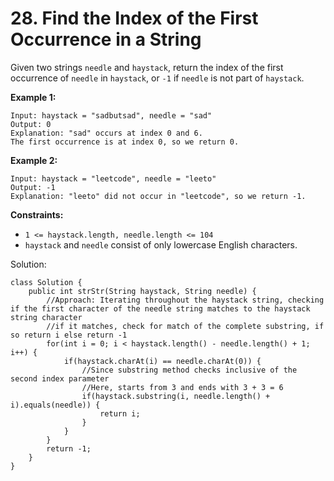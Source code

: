 # 28. Find the Index of the First Occurrence in a String

Given two strings `needle` and `haystack`, return the index of the first occurrence of `needle` in `haystack`, or `-1` if `needle` is not part of `haystack`.

**Example 1:**
```
Input: haystack = "sadbutsad", needle = "sad"
Output: 0
Explanation: "sad" occurs at index 0 and 6.
The first occurrence is at index 0, so we return 0.
```
**Example 2:**
```
Input: haystack = "leetcode", needle = "leeto"
Output: -1
Explanation: "leeto" did not occur in "leetcode", so we return -1.
``` 

**Constraints:**

* `1 <= haystack.length, needle.length <= 104`
* `haystack` and `needle` consist of only lowercase English characters.

Solution:
```
class Solution {
    public int strStr(String haystack, String needle) {
        //Approach: Iterating throughout the haystack string, checking if the first character of the needle string matches to the haystack string character
        //if it matches, check for match of the complete substring, if so return i else return -1 
        for(int i = 0; i < haystack.length() - needle.length() + 1; i++) {
            if(haystack.charAt(i) == needle.charAt(0)) {
                //Since substring method checks inclusive of the second index parameter
                //Here, starts from 3 and ends with 3 + 3 = 6
                if(haystack.substring(i, needle.length() + i).equals(needle)) {
                    return i;
                }
            }
        } 
        return -1;
    }
}
```
